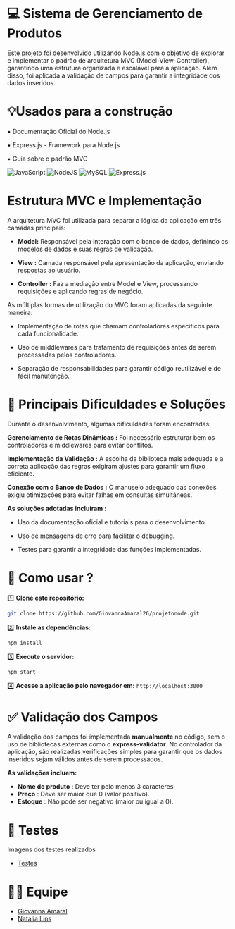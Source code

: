 # 💻 Sistema de Gerenciamento de Produtos
Este projeto foi desenvolvido utilizando Node.js com o objetivo de explorar e implementar o padrão de arquitetura MVC (Model-View-Controller), garantindo uma estrutura organizada e escalável para a aplicação. Além disso, foi aplicada a validação de campos para garantir a integridade dos dados inseridos.

 # 💡Usados para a construção

• Documentação Oficial do Node.js

• Express.js - Framework para Node.js

• Guia sobre o padrão MVC

![JavaScript](https://img.shields.io/badge/javascript-%23323330.svg?style=for-the-badge&logo=javascript&logoColor=%23F7DF1E)  ![NodeJS](https://img.shields.io/badge/node.js-6DA55F?style=for-the-badge&logo=node.js&logoColor=white) ![MySQL](https://img.shields.io/badge/mysql-4479A1.svg?style=for-the-badge&logo=mysql&logoColor=white) ![Express.js](https://img.shields.io/badge/express.js-%23404d59.svg?style=for-the-badge&logo=express&logoColor=%2361DAFB)

# Estrutura MVC e Implementação

A arquitetura MVC foi utilizada para separar a lógica da aplicação em três camadas principais:

- **Model:** Responsável pela interação com o banco de dados, definindo os modelos de dados e suas regras de validação.

- **View  :** Camada responsável pela apresentação da aplicação, enviando respostas ao usuário.

- **Controller :** Faz a mediação entre Model e View, processando requisições e aplicando regras de negócio.

As múltiplas formas de utilização do MVC foram aplicadas da seguinte maneira:

- Implementação de rotas que chamam controladores específicos para cada funcionalidade.

- Uso de middlewares para tratamento de requisições antes de serem processadas pelos controladores.

- Separação de responsabilidades para garantir código reutilizável e de fácil manutenção.

# 📌 Principais Dificuldades e Soluções

Durante o desenvolvimento, algumas dificuldades foram encontradas:

**Gerenciamento de Rotas Dinâmicas :** Foi necessário estruturar bem os controladores e middlewares para evitar conflitos.

**Implementação da Validação :** A escolha da biblioteca mais adequada e a correta aplicação das regras exigiram ajustes para garantir um fluxo eficiente.

**Conexão com o Banco de Dados :** O manuseio adequado das conexões exigiu otimizações para evitar falhas em consultas simultâneas.

**As soluções adotadas incluíram :**

- Uso da documentação oficial e tutoriais para o desenvolvimento.

- Uso de mensagens de erro para facilitar o debugging.

- Testes para garantir a integridade das funções implementadas.

# 🧠 Como usar ?

1️⃣ **Clone este repositório:**
 ```bash
git clone https://github.com/GiovannaAmaral26/projetonode.git
```
2️⃣ **Instale as dependências:**
 ```
npm install
```

3️⃣ **Execute o servidor:**
 ```bash
npm start
```

4️⃣ **Acesse a aplicação pelo navegador em:** ``` http://localhost:3000 ```

# ✅ Validação dos Campos

A validação dos campos foi implementada **manualmente** no código, sem o uso de bibliotecas externas como o **express-validator**. No controlador da aplicação, são realizadas verificações simples para garantir que os dados inseridos sejam válidos antes de serem processados.

**As validações incluem:**

- **Nome do produto** : Deve ter pelo menos 3 caracteres.
- **Preço** : Deve ser maior que 0 (valor positivo).
- **Estoque** : Não pode ser negativo (maior ou igual a 0).

# 🎯 Testes
Imagens dos testes realizados

- [Testes](https://github.com/GiovannaAmaral26/projetonode/tree/main/Testes)



# 👩‍💻 Equipe
- [Giovanna Amaral](https://github.com/GiovannaAmaral26)
- [Natália Lins](https://github.com/natalia-lins)


